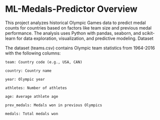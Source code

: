 # ML-Medals-Predictor Overview

This project analyzes historical Olympic Games data to predict medal counts for countries based on factors like team size and previous medal performance. The analysis uses Python with pandas, seaborn, and scikit-learn for data exploration, visualization, and predictive modeling.
Dataset

The dataset (teams.csv) contains Olympic team statistics from 1964-2016 with the following columns:

    team: Country code (e.g., USA, CAN)

    country: Country name

    year: Olympic year

    athletes: Number of athletes

    age: Average athlete age

    prev_medals: Medals won in previous Olympics

    medals: Total medals won
